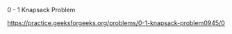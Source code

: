 0 - 1 Knapsack Problem







https://practice.geeksforgeeks.org/problems/0-1-knapsack-problem0945/0





















